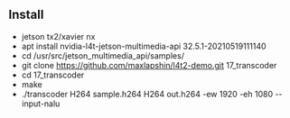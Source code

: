 ## Install

* jetson tx2/xavier nx
* apt install nvidia-l4t-jetson-multimedia-api 32.5.1-20210519111140
* cd /usr/src/jetson_multimedia_api/samples/
* git clone https://github.com/maxlapshin/l4t2-demo.git 17_transcoder
* cd 17_transcoder
* make
* ./transcoder H264 sample.h264 H264 out.h264 -ew 1920 -eh 1080 --input-nalu

